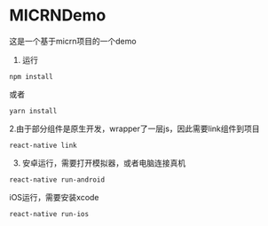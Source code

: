 # MICRNDemo

这是一个基于micrn项目的一个demo

1. 运行

```
npm install

```
或者

```
yarn install
```
2.由于部分组件是原生开发，wrapper了一层js，因此需要link组件到项目

```
react-native link
```

3. 安卓运行，需要打开模拟器，或者电脑连接真机

```
react-native run-android
```
iOS运行，需要安装xcode

```
react-native run-ios
```
